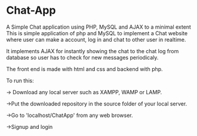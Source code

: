 # Chat-App
A Simple Chat application using PHP, MySQL and AJAX to a minimal extent
 This is simple application of php and MySQL to implement a Chat website where user can make a account, log in and chat to other user in realtime.

It implements AJAX for instantly showing the chat to the chat log from database so user has to check for new messages periodicaly.

The front end is made with html and css and backend with php.

To run this:

-> Download any local server such as XAMPP, WAMP or LAMP.

->Put the downloaded repository in the source folder of your local server.

->Go to 'localhost/ChatApp' from any web browser.

->Signup and login
